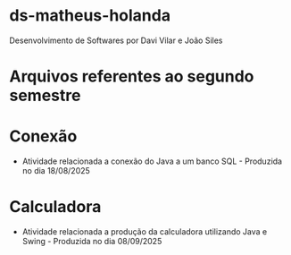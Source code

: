 # ds-matheus-holanda
Desenvolvimento de Softwares por Davi Vilar e João Siles

# Arquivos referentes ao segundo semestre
# Conexão
- Atividade relacionada a conexão do Java a um banco SQL - Produzida no dia 18/08/2025
# Calculadora 
- Atividade relacionada a produção da calculadora utilizando Java e Swing - Produzida no dia 08/09/2025
  
